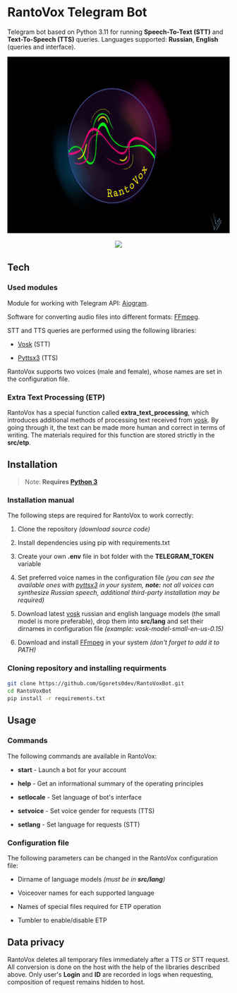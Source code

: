 # RantoVox Telegram Bot

Telegram bot based on Python 3.11 for running **Speech-To-Text (STT)** and **Text-To-Speech (TTS)** queries. Languages supported: **Russian**, **English** (queries and interface).

<p align='center'>
       <img height=400 src="src/img/rantovox_github_logo.png"/>
</p>

<p align='center'>
   <a href="https://t.me/RantoVoxBot">
       <img height=35 src="https://img.shields.io/badge/Telegram-2CA5E0?style=for-the-badge&logo=telegram&logoColor=white"/>
    </a>
</p>



## Tech

### **Used modules**

Module for working with Telegram API: [Aiogram](https://pypi.org/project/aiogram/).

Software for converting audio files into different formats: [FFmpeg](https://ffmpeg.org/).

STT and TTS queries are performed using the following libraries:

* [Vosk](https://pypi.org/project/vosk/) (STT)
  
* [Pyttsx3](https://pypi.org/project/pyttsx3/) (TTS)

RantoVox supports two voices (male and female), whose names are set in the configuration file.

### **Extra Text Processing (ETP)**

RantoVox has a special function called **extra_text_processing**, which introduces additional methods of processing text received from [vosk](https://pypi.org/project/vosk/). By going through it, the text can be made more human and correct in terms of writing. The materials required for this function are stored strictly in the **src/etp**. 

## Installation

> Note: **Requires [Python 3](https://www.python.org/)**

### **Installation manual**

The following steps are required for RantoVox to work correctly:

1) Clone the repository *(download source code)*

2) Install dependencies using pip with requirements.txt

3) Create your own **.env** file in bot folder with the **TELEGRAM_TOKEN** variable

4) Set preferred voice names in the configuration file *(you can see the available ones with [pyttsx3](https://pypi.org/project/pyttsx3/) in your system, **note:** not all voices can synthesize Russian speech, additional third-party installation may be required)*

5) Download latest [vosk](https://pypi.org/project/vosk/) russian and english language models (the small model is more preferable), drop them into **src/lang** and set their dirnames in configuration file *(example: vosk-model-small-en-us-0.15)*

6) Download and install [FFmpeg](https://ffmpeg.org/) in your system *(don't forget to add it to PATH)*


### **Cloning repository and installing requirments**

```bash
git clone https://github.com/Ggorets0dev/RantoVoxBot.git
cd RantoVoxBot
pip install -r requirements.txt
```

## Usage

### **Commands**

The following commands are available in RantoVox:

* **start** - Launch a bot for your account

* **help** - Get an informational summary of the operating principles

* **setlocale** - Set language of bot's interface 

* **setvoice** - Set voice gender for requests (TTS)

* **setlang** - Set language for requests (STT)

### **Configuration file**

The following parameters can be changed in the RantoVox configuration file:

* Dirname of language models *(must be in **src/lang**)*

* Voiceover names for each supported language

* Names of special files required for ETP operation

* Tumbler to enable/disable ETP

## Data privacy

RantoVox deletes all temporary files immediately after a TTS or STT request. All conversion is done on the host with the help of the libraries described above. Only user's **Login** and **ID** are recorded in logs when requesting, composition of request remains hidden to host.